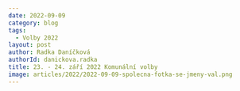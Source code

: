 ```yaml
---
date: 2022-09-09
category: blog
tags: 
  - Volby 2022
layout: post
author: Radka Daníčková
authorId: danickova.radka
title: 23. - 24. září 2022 Komunální volby
image: articles/2022/2022-09-09-spolecna-fotka-se-jmeny-val.png
---
```




